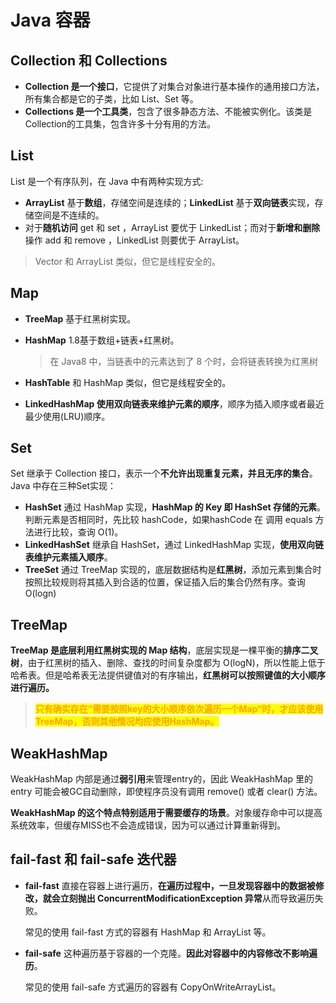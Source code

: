 # Java 容器

## Collection 和 Collections  <a href="#collection-he-collections-you-shen-me-qu-bie" id="collection-he-collections-you-shen-me-qu-bie"></a>

* **Collection 是一个接口**，它提供了对集合对象进行基本操作的通用接口方法，所有集合都是它的子类，比如 List、Set 等。
* **Collections 是一个工具类**，包含了很多静态方法、不能被实例化。该类是Collection的工具集，包含许多十分有用的方法。

## List

List 是一个有序队列，在 Java 中有两种实现方式:

* **ArrayList** 基于**数组**，存储空间是连续的；**LinkedList** 基于**双向链表**实现，存储空间是不连续的。
* 对于**随机访问** get 和 set ，ArrayList 要优于 LinkedList；而对于**新增和删除**操作 add 和 remove ，LinkedList 则要优于 ArrayList。

> Vector 和 ArrayList 类似，但它是线程安全的。

## Map <a href="#id-2-2-map" id="id-2-2-map"></a>

* **TreeMap** 基于红黑树实现。
*   **HashMap** 1.8基于数组+链表+红黑树。

    > 在 Java8 中，当链表中的元素达到了 8 个时，会将链表转换为红黑树
* **HashTable** 和 HashMap 类似，但它是线程安全的。
* **LinkedHashMap 使用双向链表来维护元素的顺序**，顺序为插入顺序或者最近最少使用(LRU)顺序。

## Set <a href="#jian-shu-java-de-set" id="jian-shu-java-de-set"></a>

Set 继承于 Collection 接口，表示一个**不允许出现重复元素，并且无序的集合**。Java 中存在三种Set实现：

* **HashSet** 通过 HashMap 实现，**HashMap 的 Key 即 HashSet 存储的元素**。判断元素是否相同时，先比较 hashCode，如果hashCode 在 调用 equals 方法进行比较，查询 O(1)。
* **LinkedHashSet** 继承自 HashSet，通过 LinkedHashMap 实现，**使用双向链表维护元素插入顺序**。
* **TreeSet** 通过 TreeMap 实现的，底层数据结构是**红黑树**，添加元素到集合时按照比较规则将其插入到合适的位置，保证插入后的集合仍然有序。查询 O(logn)

## TreeMap <a href="#jian-shu-java-de-treemap" id="jian-shu-java-de-treemap"></a>

**TreeMap 是底层利用红黑树实现的 Map 结构**，底层实现是一棵平衡的**排序二叉树**，由于红黑树的插入、删除、查找的时间复杂度都为 O(logN)，所以性能上低于哈希表。但是哈希表无法提供键值对的有序输出，**红黑树可以按照键值的大小顺序进行遍历。**

> <mark style="color:orange;">**只有确实存在”需要按照key的大小顺序依次遍历一个Map“时，才应该使用TreeMap，否则其他情况均应使用HashMap。**</mark>

## **WeakHashMap**

WeakHashMap 内部是通过**弱引用**来管理entry的，因此 WeakHashMap 里的 entry 可能会被GC自动删除，即使程序员没有调用 remove() 或者 clear() 方法。

**WeakHashMap 的这个特点特别适用于需要缓存的场景**。对象缓存命中可以提高系统效率，但缓存MISS也不会造成错误，因为可以通过计算重新得到。

## fail-fast 和 fail-safe 迭代器 <a href="#failfast-he-failsafe-die-dai-qi-de-qu-bie-shi-shen-me" id="failfast-he-failsafe-die-dai-qi-de-qu-bie-shi-shen-me"></a>

*   **fail-fast** 直接在容器上进行遍历，**在遍历过程中，一旦发现容器中的数据被修改，就会立刻抛出 ConcurrentModificationException 异常**从而导致遍历失败。

    常见的使用 fail-fast 方式的容器有 HashMap 和 ArrayList 等。
*   **fail-safe** 这种遍历基于容器的一个克隆。**因此对容器中的内容修改不影响遍历**。

    常见的使用 fail-safe 方式遍历的容器有 CopyOnWriteArrayList。
